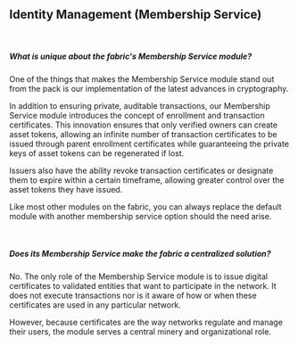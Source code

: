 ## Identity Management (Membership Service)
&nbsp;
##### What is unique about the fabric's Membership Service module?
One of the things that makes the Membership Service module stand out from the pack is our implementation of the latest advances in cryptography.

In addition to ensuring private, auditable transactions, our Membership Service module introduces the concept of enrollment and transaction certificates. This innovation ensures that only verified owners can create asset tokens, allowing an infinite number of transaction certificates to be issued through parent enrollment certificates while guaranteeing the private keys of asset tokens can be regenerated if lost. 

Issuers also have the ability revoke transaction certificates or designate them to expire within a certain timeframe, allowing greater control over the asset tokens they have issued. 

Like most other modules on the fabric, you can always replace the default module with another membership service option should the need arise.


&nbsp;
##### Does its Membership Service make the fabric a centralized solution?

No. The only role of the Membership Service module is to issue digital certificates to validated entities that want to participate in the network. It does not execute transactions nor is it aware of how or when these certificates are used in any particular network.

However, because certificates are the way networks regulate and manage their users, the module serves a central minery and organizational role.
